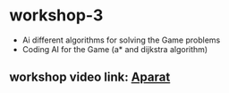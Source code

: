 # workshop-3
+ Ai different algorithms for solving the Game problems
+ Coding AI for the Game (a* and dijkstra algorithm)

## workshop video link: [ Aparat](https://www.aparat.com/v/TK3Sh/)





